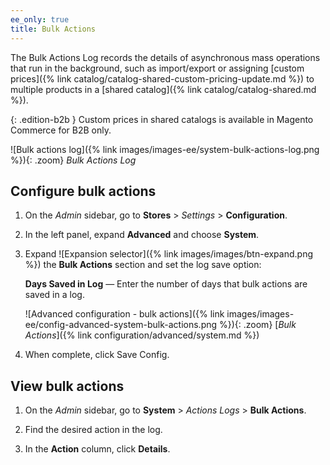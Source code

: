 ```yaml
---
ee_only: true
title: Bulk Actions
---
```


The Bulk Actions Log records the details of asynchronous mass operations that run in the background, such as import/export or assigning [custom prices]({% link catalog/catalog-shared-custom-pricing-update.md %}) to multiple products in a [shared catalog]({% link catalog/catalog-shared.md %}).

{: .edition-b2b }
Custom prices in shared catalogs is available in Magento Commerce for B2B only.

![Bulk actions log]({% link images/images-ee/system-bulk-actions-log.png %}){: .zoom}
_Bulk Actions Log_

## Configure bulk actions

1. On the _Admin_ sidebar, go to **Stores** > _Settings_ > **Configuration**.

1. In the left panel, expand **Advanced** and choose **System**.

1. Expand ![Expansion selector]({% link images/images/btn-expand.png %}) the **Bulk Actions** section and set the log save option:

    **Days Saved in Log** — Enter the number of days that bulk actions are saved in a log.

    ![Advanced configuration - bulk actions]({% link images/images-ee/config-advanced-system-bulk-actions.png %}){: .zoom}
    [_Bulk Actions_]({% link configuration/advanced/system.md %})

1. When complete, click <span class="btn">Save Config</span>.

## View bulk actions

1. On the _Admin_ sidebar, go to **System** > _Actions Logs_ > **Bulk Actions**.

1. Find the desired action in the log.

1. In the **Action** column, click **Details**.

